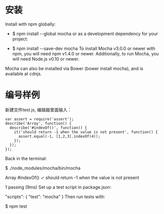 # 安装
Install with npm globally:

- $ npm install --global mocha
or as a development dependency for your project:

- $ npm install --save-dev mocha
To install Mocha v3.0.0 or newer with npm, you will need npm v1.4.0 or newer. Additionally, to run Mocha, you will need Node.js v0.10 or newer.

Mocha can also be installed via Bower (bower install mocha), and is available at cdnjs.


# 编号样例

新建文件test.js, 编辑器里面输入：
````
var assert = require('assert');
describe('Array', function() {
  describe('#indexOf()', function() {
    it('should return -1 when the value is not present', function() {
      assert.equal(-1, [1,2,3].indexOf(4));
    });
  });
});
````

Back in the terminal:

$ ./node_modules/mocha/bin/mocha

  Array
    #indexOf()
      ✓ should return -1 when the value is not present


  1 passing (9ms)
Set up a test script in package.json:

"scripts": {
    "test": "mocha"
  }
Then run tests with:

$ npm test